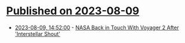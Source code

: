 # [Published on 2023-08-09](index.md)

* [2023-08-09, 14:52:00](https://soylentnews.org/article.pl?sid=23/08/08/0755216&from=rss) - [NASA Back in Touch With Voyager 2 After 'Interstellar Shout'](https://soylentnews.org/article.pl?sid=23/08/08/0755216&from=rss)
